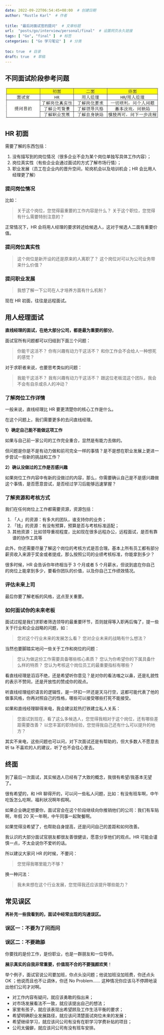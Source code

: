 ```yaml
---
date: 2022-09-22T06:54:45+08:00  # 创建日期
author: "Rustle Karl"  # 作者

title: "最后对面试官的提问"  # 文章标题
url:  "posts/go/interview/personal/final"  # 设置网页永久链接
tags: [ "Go", "final" ]  # 标签
categories: [ "Go 学习笔记" ]  # 分类

toc: true  # 目录
draft: true  # 草稿
---
```


## 不同面试阶段参考问题

![图片](../../assets/images/interview/personal/final/v2-41e47f742be091d40494be53dda319a4_r.jpg)

## HR 初面

需要了解的东西包括：

1. 没有描写到的岗位情况（很多企业不会为某个岗位单独写具体工作内容）；
2. 岗位真实性（有些企业会通过面试的方式了解市场行情）；
3. 职业发展（员工在企业内的晋升空间，轮岗机会以及培训机会；HR 会比用人经理更了解）

### 提问岗位情况

比如：

> 关于这个岗位，您觉得最重要的工作内容是什么？
> 关于这个职位，您觉得有什么需要特别注意的？

正常情况下，HR 会将用人经理的要求转述给候选人，这对于候选人二面有重要价值。

### 提问岗位真实性

> 这个岗位是新开设的还是原来的人离职了？
> 这个岗位对可以为公司业务带来什么价值？

### 提问职业发展

> 我想了解一下公司在人才培养方面有什么机制？

现在 HR 初面，往往是远程面试。

## 用人经理面试

**直线经理的面试，在绝大部分公司，都是最为重要的部分**。

面试官所有问题都可以归结到下面三个问题：

> 你能干这活不？
> 你有兴趣有动力干这活不？
> 和你工作会不会给人一种想死的感觉？

对于求职者来说，也要思考类似的问题：

> 我能干这活不？
> 我有兴趣有动力干这活不？
> 跟这位老板混这个团队，我会不会有自杀或杀人的冲动？

### 了解岗位工作详情

一般来说，直线经理比 HR 要更清楚你的核心工作是什么。

在这个问题上，我们需要更多的去问直线经理。

**1）确定自己能不能做这项工作**

如果与自己前一家公司的工作完全重合，显然是有能力去做的。

但问题是你是不是有动力做和前司完全一样的事情？是不是想在职业发展上更进一步尝试一些新的挑战和工作？

**2）确认没做过的工作是否感兴趣**

如果岗位工作内容中有新的没做过的内容，那么，你需要确认自己是不是感兴趣做这个事情，是否愿意尝试，是否经过学习后能够迅速掌握？

### 了解资源和考核方式

我们在任何岗位上工作都需要资源，资源包括：

1. 「人」的资源：有多大的团队，谁支持你的业务；
2. 「钱」的资源：有没有预算，预算是否与考核标准适配；
3. 其他资源：比如领导重视程度，比如现在很多远程办公，远程面试，是否有靠谱的协作工具等

此外，你还需要尽量了解这个岗位的考核方式是否合理。基本上所有员工都有部分薪资收入来源于奖金或者提成，那么按照公司的业绩考核标准，你能拿到多少？

很多时候，HR 会告诉你年终相当于 3 个月或者 5 个月薪水，但说到底在你自己的岗位上能拿到多少，要看你团队的价值，以及你自己工作绩效情况。

### 评估未来上司

最后你要了解老板的风格，这点至关重要。

### 如何面试你的未来老板

面试过程是我们求职者筛选领导的最重要环节，否则就得等入职再后悔了，提一些关于行业和企业战略的问题，如：

> 您对这个行业未来的发展怎么看？
> 您对企业未来的战略有什么想法？

当然也要脚踏实地问一些关于工作和岗位的问题：

> 您认为做这份工作需要具备哪些核心素质？
> 您认为你希望你的下属具备什么样的特质？
> 您认为考核这个岗位员工的最重要指标有哪些？

看直线经理是滔滔不绝，还是希望听你意见？是对你的看法嗤之以鼻，还是礼貌性的表示不赞同，还是开放性的赞成你的观点。

听直线经理组织语言的逻辑性，是一环扣一环还是天马行空，这都可能代表了他的做事风格，你再对照自己的性格，哪些可以接受哪些打死不能接受。

如果和直线经理聊得来电，我会建议趁热打铁建立私人关系：

> 您面试到现在，看了这么多候选人，您觉得我相对于这个岗位，还有哪些差距需要改善？
> 以您丰富的职场经验，您觉得我自己还有什么可以提升的地方？

其实不来电，这些问题也可以问，对下次面试还是有帮助的，但大多数人不愿意去听 ta 不喜欢的人的建议，听了也不会往心里去。

## 终面

到了最后一次面试，其实候选人已经有了大致的概念，我很有希望/我基本无望了。

很有希望的，和 HR 聊得开的，可以问一些私人问题，比如：有没有班车啊，中午吃饭怎么吃啊，福利状况啊年假啊。

如果企业确定想要你，面试官会在这个阶段继续向你推销他们的公司：我们有车贴啊，年假 20 天一年啊，中午同事一起聚餐啊。

如果觉得没希望了，也帮助自身提高，还是问问自己的差距和如何改善。

我认识的大部分面试官朋友都很友善很健谈，愿意分享他们的观点。HR 可能会谨慎一点，不太会说你不爱听的话。

所以建议大家问 HR 的时候，不要问：

> 您觉得我哪里能力不够？

换一种问法：

> 我未来想在这个行业发展，您觉得我还应该提升哪些能力？

## 常见误区

**再补充一些我看到的，面试中经常出现的沟通误区。**

### 误区一：不要为了问而问

### 误区二：不要跪舔

你要找的是份工作，是份职业，也是一群朋友和一位导师。

**展示真实的自我非常重要，价值观不合的不要强颜欢笑**！

举个例子，面试官说公司要加班，你点头没问题；他说加班没加班费，你还点头 OK ；他说而且也不让调休，你还 No Problem…… 这种情况你应该马不停蹄地滚出他们公司才对啊。

- 对工作内容有疑问，就应该勇敢的指出来；
- 对市场发展看法不一致，就应该提出自己的想法；
- 家里有孩子，就应该表现出希望顾及工作生活平衡的要求；
- 希望明确职业发展路径，就应该问清楚面试岗位未来的发展；
- 希望继续学习，就应该问公司有没有在职学习学费补贴的项目；
- 公司太偏僻，就应该问公司有没有班车安排。
